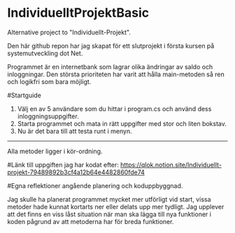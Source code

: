# IndividuelltProjektBasic
Alternative project to "Individuellt-Projekt".

Den här github repon har jag skapat för ett slutprojekt i första kursen
på systemutveckling dot Net.

Programmet är en internetbank som lagrar olika ändringar av saldo och inloggningar.
Den största prioriteten har varit att hålla main-metoden så ren och logikfri som
bara möjligt.

#Startguide
1. Välj en av 5 användare som du hittar i program.cs och använd dess
inloggningsuppgifter.
2. Starta programmet och mata in rätt uppgifter med stor och liten bokstav.
3. Nu är det bara till att testa runt i menyn.
----------------------------------

Alla metoder ligger i kör-ordning.

#Länk till uppgiften jag har kodat efter: 
https://qlok.notion.site/Individuellt-projekt-79489892b3cf4a12b64e4482860fde74

#Egna reflektioner angående planering och koduppbyggnad.

Jag skulle ha planerat programmet mycket mer utförligt vid start, vissa metoder
hade kunnat kortarts ner eller delats upp mer tydligt. Jag upplever att det finns
en viss låst situation när man ska lägga till nya funktioner i koden
pågrund av att metoderna har för breda funktioner.

